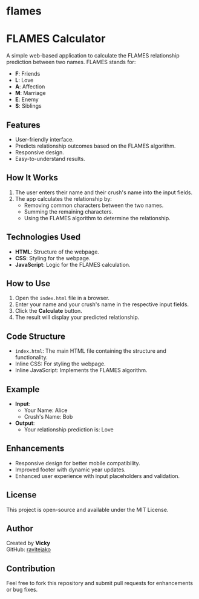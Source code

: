 # flames
# FLAMES Calculator

A simple web-based application to calculate the FLAMES relationship prediction between two names. FLAMES stands for:
- **F**: Friends
- **L**: Love
- **A**: Affection
- **M**: Marriage
- **E**: Enemy
- **S**: Siblings

## Features
- User-friendly interface.
- Predicts relationship outcomes based on the FLAMES algorithm.
- Responsive design.
- Easy-to-understand results.

## How It Works
1. The user enters their name and their crush's name into the input fields.
2. The app calculates the relationship by:
   - Removing common characters between the two names.
   - Summing the remaining characters.
   - Using the FLAMES algorithm to determine the relationship.

## Technologies Used
- **HTML**: Structure of the webpage.
- **CSS**: Styling for the webpage.
- **JavaScript**: Logic for the FLAMES calculation.

## How to Use
1. Open the `index.html` file in a browser.
2. Enter your name and your crush's name in the respective input fields.
3. Click the **Calculate** button.
4. The result will display your predicted relationship.

## Code Structure
- `index.html`: The main HTML file containing the structure and functionality.
- Inline CSS: For styling the webpage.
- Inline JavaScript: Implements the FLAMES algorithm.

## Example
- **Input**:
  - Your Name: Alice
  - Crush's Name: Bob
- **Output**:
  - Your relationship prediction is: Love

## Enhancements
- Responsive design for better mobile compatibility.
- Improved footer with dynamic year updates.
- Enhanced user experience with input placeholders and validation.

## License
This project is open-source and available under the MIT License.

## Author
Created by **Vicky**  
GitHub: [ravitejako](https://github.com/ravitejako)

## Contribution
Feel free to fork this repository and submit pull requests for enhancements or bug fixes.


